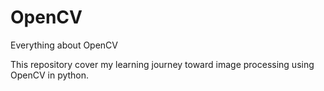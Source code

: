 # OpenCV
Everything about OpenCV

This repository cover my learning journey toward image processing using OpenCV in python.
